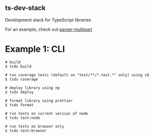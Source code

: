 ## ts-dev-stack

Development stack for TypeScript libraries

For an example, check out [parser-multipart](https://github.com/kmalakoff/parser-multipart)

# Example 1: CLI

```
# build
$ tsds build

# run coverage tests (default on "test/**/*.test.*" only) using c8
$ tsds coverage

# deploy library using np
$ tsds deploy

# format library using prettier
$ tsds format

# run tests on current version of node
$ tsds test:node

# run tests on browser only
$ tsds test:browser
```
